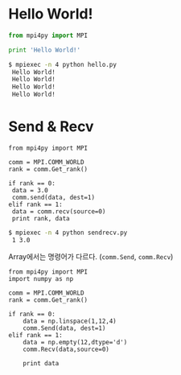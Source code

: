 # Hello World!

```python
from mpi4py import MPI

print 'Hello World!'
```

```sh
$ mpiexec -n 4 python hello.py
 Hello World!
 Hello World!
 Hello World!
 Hello World!
```

# Send & Recv

```
from mpi4py import MPI

comm = MPI.COMM_WORLD
rank = comm.Get_rank()

if rank == 0:
 data = 3.0
 comm.send(data, dest=1)
elif rank == 1:
 data = comm.recv(source=0)
 print rank, data
```

```sh
$ mpiexec -n 4 python sendrecv.py
 1 3.0
```

Array에서는 명령어가 다르다. (`comm.Send`, `comm.Recv`)

```
from mpi4py import MPI
import numpy as np

comm = MPI.COMM_WORLD
rank = comm.Get_rank()

if rank == 0:
    data = np.linspace(1,12,4)
    comm.Send(data, dest=1)
elif rank == 1:
    data = np.empty(12,dtype='d')
    comm.Recv(data,source=0)

    print data
```

